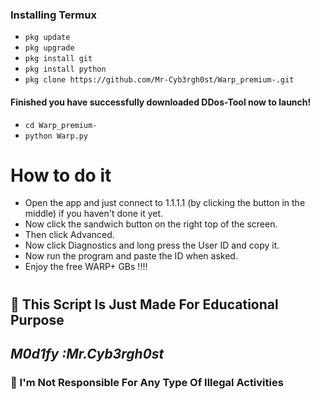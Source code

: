 
### Installing Termux

* `pkg update`
* `pkg upgrade`
* `pkg install git`
* `pkg install python `
* `pkg clone https://github.com/Mr-Cyb3rgh0st/Warp_premium-.git`



#### Finished you have successfully downloaded DDos-Tool now to launch!

* `cd Warp_premium-`
* `python Warp.py `






# How to do it
  - Open the app and just connect to 1.1.1.1 (by clicking the button in the middle) if you haven't done it yet.
  - Now click the sandwich button on the right top of the screen.
  - Then click Advanced.
  - Now click Diagnostics and long press the User ID and copy it.
  - Now run the program and paste the ID when asked.
  - Enjoy the free WARP+ GBs !!!!

#
<h2><b> 🔴 This Script Is Just Made For Educational Purpose</b></h2>
<i><h2>M0d1fy :Mr.Cyb3rgh0st </h2></i>
<h3><b> 🔴 I'm Not Responsible For Any Type Of Illegal Activities</b></h3>

